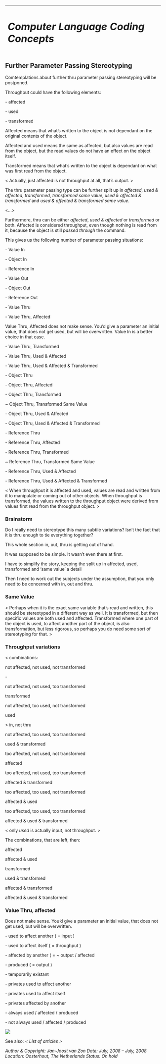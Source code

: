 ﻿|<h1>***Computer Language Coding Concepts***</h1>|
| :- |
## **Further Parameter Passing Stereotyping**
Comtemplations about further thru parameter passing stereotyping will be postponed.

Throughput could have the following elements:

\- affected

\- used

\- transformed

Affected means that what’s written to the object is not dependant on the original contents of the object.

Affected and used means the same as affected, but also values are read from the object, but the read values do not have an effect on the object itself.

Transformed means that what’s written to the object is dependant on what was first read from the object.

< Actually, just affected is not throughput at all, that’s output. >



The thru parameter passing type can be further split up in *affected*, *used & affected*, *transformed*, *transformed same value*, *used & affected & transformed* and *used & affected & transformed same value*.

<…>

Furthermore, thru can be either *affected*, *used & affected* or *transformed* or both. Affected is considered throughput, even though nothing is read from it, because the object is still *passed through* the command.

This gives us the following number of parameter passing situations:

\- Value In

\- Object In

\- Reference In

\- Value Out

\- Object Out

\- Reference Out

\- Value Thru

\- Value Thru, Affected

Value Thru, Affected does not make sense. You’d give a parameter an initial value, that does not get used, but will be overwritten. Value In is a better choice in that case.

\- Value Thru, Transformed

\- Value Thru, Used & Affected

\- Value Thru, Used & Affected & Transformed

\- Object Thru

\- Object Thru, Affected

\- Object Thru, Transformed

~ Object Thru, Transformed Same Value

\- Object Thru, Used & Affected

\- Object Thru, Used & Affected & Transformed

\- Reference Thru

\- Reference Thru, Affected

\- Reference Thru, Transformed

~ Reference Thru, Transformed Same Value

\- Reference Thru, Used & Affected

\- Reference Thru, Used & Affected & Transformed

< When throughput it is affected and used, values are read and written from it to manipulate or coming out of other objects. When throughput is transformed, the values written to the throughput object were derived from values first read from the throughput object. >
### **Brainstorm**
Do I really need to stereotype this many subtile variations? Isn’t the fact that it is thru enough to tie everything together?

This whole section in, out, thru is getting out of hand.

It was supposed to be simple. It wasn’t even there at first.

I have to simplify the story, keeping the split up in affected, used, transformed and ‘same value’ a detail

Then I need to work out the subjects under the assumption, that you only need to be concerned with in, out and thru.
### **Same Value**
< Perhaps when it is the exact same variable that’s read and written, this should be stereotyped in a different way as well. It is transformed, but then specific values are both used and affected. Transformed where one part of the object is used, to affect another part of the object, is also transformation, but less rigorous, so perhaps you do need some sort of stereotyping for that. >
### **Throughput variations**
< combinations:

not affected, not used, not transformed

\-

not affected, not used, too transformed

transformed

not affected, too used, not transformed

used

\> in, not thru

not affected, too used, too transformed

used & transformed

too affected, not used, not transformed

affected

too affected, not used, too transformed

affected & transformed

too affected, too used, not transformed

affected & used

too affected, too used, too transformed

affected & used & transformed

< only *used* is actually input, not throughput. >

The combinations, that are left, then:

affected

affected & used

transformed

used & transformed

affected & transformed

affected & used & transformed
### **Value Thru, affected**
Does not make sense. You’d give a parameter an initial value, that does not get used, but will be overwritten.




\- used to affect another ( = input )

\- used to affect itself ( = throughput )

\- affected by another ( = ~ output / affected

\- produced ( = output )

\- temporarily existant

\- privates used to affect another

\- privates used to affect itself

\- privates affected by another

\- always used / affected / produced

\- not always used / affected / produced


![](images/Further%20parameter%20passing%20stereotyping.001.png)

See also: *< List of articles >*


*Author & Copyright: Jan-Joost van Zon        Date: July, 2008 – July, 2008        Location: Oosterhout, The Netherlands        Status: On hold*

